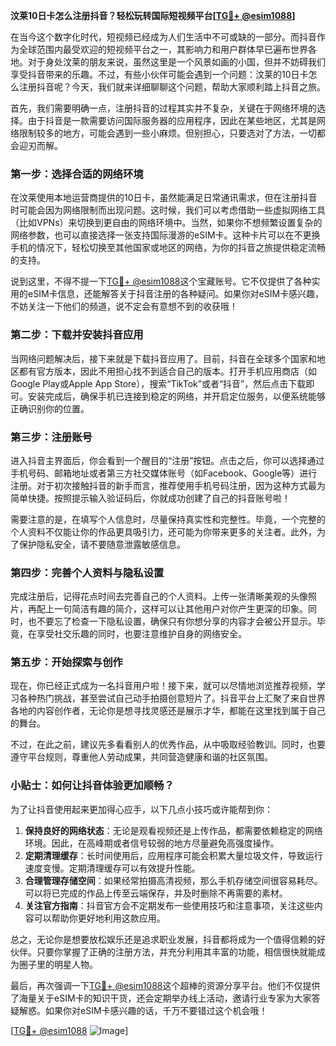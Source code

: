 **汶莱10日卡怎么注册抖音？轻松玩转国际短视频平台[[TG💪+ @esim1088](https://t.me/s/esim1088)]**

在当今这个数字化时代，短视频已经成为人们生活中不可或缺的一部分。而抖音作为全球范围内最受欢迎的短视频平台之一，其影响力和用户群体早已遍布世界各地。对于身处汶莱的朋友来说，虽然这里是一个风景如画的小国，但并不妨碍我们享受抖音带来的乐趣。不过，有些小伙伴可能会遇到一个问题：汶莱的10日卡怎么注册抖音呢？今天，我们就来详细聊聊这个问题，帮助大家顺利踏上抖音之旅。

首先，我们需要明确一点，注册抖音的过程其实并不复杂，关键在于网络环境的选择。由于抖音是一款需要访问国际服务器的应用程序，因此在某些地区，尤其是网络限制较多的地方，可能会遇到一些小麻烦。但别担心，只要选对了方法，一切都会迎刃而解。

### 第一步：选择合适的网络环境

在汶莱使用本地运营商提供的10日卡，虽然能满足日常通讯需求，但在注册抖音时可能会因为网络限制而出现问题。这时候，我们可以考虑借助一些虚拟网络工具（比如VPNs）来切换到更自由的网络环境中。当然，如果你不想频繁设置复杂的网络参数，也可以直接选择一张支持国际漫游的eSIM卡。这种卡片可以在不更换手机的情况下，轻松切换至其他国家或地区的网络，为你的抖音之旅提供稳定流畅的支持。

说到这里，不得不提一下[TG💪+ @esim1088](https://t.me/s/esim1088)这个宝藏账号。它不仅提供了各种实用的eSIM卡信息，还能解答关于抖音注册的各种疑问。如果你对eSIM卡感兴趣，不妨关注一下他们的频道，说不定会有意想不到的收获哦！

### 第二步：下载并安装抖音应用

当网络问题解决后，接下来就是下载抖音应用了。目前，抖音在全球多个国家和地区都有官方版本，因此不用担心找不到适合自己的版本。打开手机应用商店（如Google Play或Apple App Store），搜索“TikTok”或者“抖音”，然后点击下载即可。安装完成后，确保手机已连接到稳定的网络，并开启定位服务，以便系统能够正确识别你的位置。

### 第三步：注册账号

进入抖音主界面后，你会看到一个醒目的“注册”按钮。点击之后，你可以选择通过手机号码、邮箱地址或者第三方社交媒体账号（如Facebook、Google等）进行注册。对于初次接触抖音的新手而言，推荐使用手机号码注册，因为这种方式最为简单快捷。按照提示输入验证码后，你就成功创建了自己的抖音账号啦！

需要注意的是，在填写个人信息时，尽量保持真实性和完整性。毕竟，一个完整的个人资料不仅能让你的作品更具吸引力，还可能为你带来更多的关注者。此外，为了保护隐私安全，请不要随意泄露敏感信息。

### 第四步：完善个人资料与隐私设置

完成注册后，记得花点时间去完善自己的个人资料。上传一张清晰美观的头像照片，再配上一句简洁有趣的简介，这样可以让其他用户对你产生更深的印象。同时，也不要忘了检查一下隐私设置，确保只有你想分享的内容才会被公开显示。毕竟，在享受社交乐趣的同时，也要注意维护自身的网络安全。

### 第五步：开始探索与创作

现在，你已经正式成为一名抖音用户啦！接下来，就可以尽情地浏览推荐视频，学习各种热门挑战，甚至尝试自己动手拍摄创意短片了。抖音平台上汇聚了来自世界各地的内容创作者，无论你是想寻找灵感还是展示才华，都能在这里找到属于自己的舞台。

不过，在此之前，建议先多看看别人的优秀作品，从中吸取经验教训。同时，也要遵守平台规则，尊重他人劳动成果，共同营造健康和谐的社区氛围。

### 小贴士：如何让抖音体验更加顺畅？

为了让抖音使用起来更加得心应手，以下几点小技巧或许能帮到你：

1. **保持良好的网络状态**：无论是观看视频还是上传作品，都需要依赖稳定的网络环境。因此，在高峰期或者信号较弱的地方尽量避免高强度操作。
2. **定期清理缓存**：长时间使用后，应用程序可能会积累大量垃圾文件，导致运行速度变慢。定期清理缓存可以有效提升性能。
3. **合理管理存储空间**：如果经常拍摄高清视频，那么手机存储空间很容易耗尽。可以将已完成的作品上传至云端保存，并及时删除不再需要的素材。
4. **关注官方指南**：抖音官方会不定期发布一些使用技巧和注意事项，关注这些内容可以帮助你更好地利用这款应用。

总之，无论你是想要放松娱乐还是追求职业发展，抖音都将成为一个值得信赖的好伙伴。只要你掌握了正确的注册方法，并充分利用其丰富的功能，相信很快就能成为圈子里的明星人物。

最后，再次强调一下[TG💪+ @esim1088](https://t.me/s/esim1088)这个超棒的资源分享平台。他们不仅提供了海量关于eSIM卡的知识干货，还会定期举办线上活动，邀请行业专家为大家答疑解惑。如果你对eSIM卡感兴趣的话，千万不要错过这个机会哦！

[[TG💪+ @esim1088](https://t.me/s/esim1088) ![Image](https://i.postimg.cc/4NQfJmqS/Snipaste-2025-05-13-00-14-12.png)]